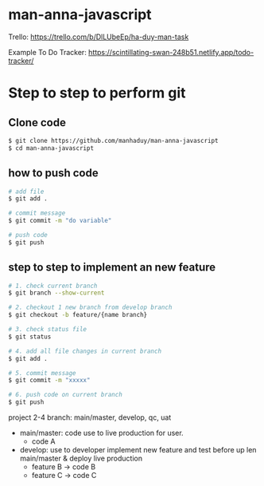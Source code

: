 # man-anna-javascript

Trello:
https://trello.com/b/DlLUbeEp/ha-duy-man-task

Example To Do Tracker:
https://scintillating-swan-248b51.netlify.app/todo-tracker/


# Step to step to perform git

## Clone code 

```bash
$ git clone https://github.com/manhaduy/man-anna-javascript
$ cd man-anna-javascript
```

## how to push code

```bash
# add file
$ git add .

# commit message 
$ git commit -m "do variable"

# push code
$ git push
```

## step to step to implement an new feature

```bash
# 1. check current branch
$ git branch --show-current

# 2. checkout 1 new branch from develop branch
$ git checkout -b feature/{name branch}

# 3. check status file
$ git status

# 4. add all file changes in current branch
$ git add .

# 5. commit message
$ git commit -m "xxxxx"

# 6. push code on current branch
$ git push
```

project 2-4 branch:  main/master, develop, qc, uat
- main/master: code use to live production for user.
    - code A
- develop: use to developer implement new feature and test before up len main/master & deploy live production
    - feature B -> code B
    - feature C -> code C